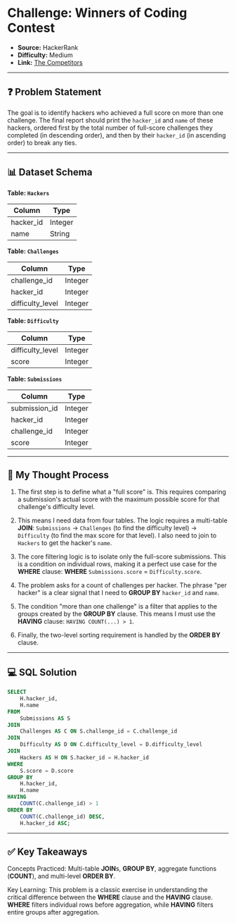 # Challenge: Winners of Coding Contest

* **Source:** HackerRank
* **Difficulty:** Medium
* **Link:** [The Competitors](https://www.hackerrank.com/challenges/full-score/problem?isFullScreen=true)

---

## ❓ Problem Statement

The goal is to identify hackers who achieved a full score on more than one challenge. The final report should print the `hacker_id` and `name` of these hackers, ordered first by the total number of full-score challenges they completed (in descending order), and then by their `hacker_id` (in ascending order) to break any ties.

---

## 📊 Dataset Schema

**Table: `Hackers`**

| Column | Type |
| --- | --- |
| hacker_id | Integer |
| name | String |

**Table: `Challenges`**

| Column | Type |
| --- | --- |
| challenge_id | Integer |
| hacker_id | Integer |
| difficulty_level | Integer |

**Table: `Difficulty`**

| Column | Type |
| --- | --- |
| difficulty_level | Integer |
| score | Integer |

**Table: `Submissions`**

| Column | Type |
| --- | --- |
| submission_id | Integer |
| hacker_id | Integer |
| challenge_id | Integer |
| score | Integer |

---

## 🤔 My Thought Process

1. The first step is to define what a "full score" is. This requires comparing a submission's actual score with the maximum possible score for that challenge's difficulty level.

2. This means I need data from four tables. The logic requires a multi-table **JOIN**: `Submissions` -> `Challenges` (to find the difficulty level) -> `Difficulty` (to find the max score for that level). I also need to join to `Hackers` to get the hacker's `name`.

3. The core filtering logic is to isolate only the full-score submissions. This is a condition on individual rows, making it a perfect use case for the **WHERE** clause: **WHERE** `Submissions.score` = `Difficulty.score`.

4. The problem asks for a count of challenges per hacker. The phrase "per hacker" is a clear signal that I need to **GROUP BY** `hacker_id` and `name`.

5. The condition "more than one challenge" is a filter that applies to the groups created by the **GROUP BY** clause. This means I must use the **HAVING** clause: `HAVING COUNT(...) > 1`.

6. Finally, the two-level sorting requirement is handled by the **ORDER BY** clause.

---

## 💻 SQL Solution

```sql
SELECT
    H.hacker_id,
    H.name
FROM
    Submissions AS S
JOIN
    Challenges AS C ON S.challenge_id = C.challenge_id
JOIN
    Difficulty AS D ON C.difficulty_level = D.difficulty_level
JOIN
    Hackers AS H ON S.hacker_id = H.hacker_id
WHERE
    S.score = D.score
GROUP BY
    H.hacker_id,
    H.name
HAVING
    COUNT(C.challenge_id) > 1
ORDER BY
    COUNT(C.challenge_id) DESC,
    H.hacker_id ASC;
```
---

## ✅ Key Takeaways

Concepts Practiced: Multi-table **JOIN**s, **GROUP BY**, aggregate functions (**COUNT**), and multi-level **ORDER BY**.

Key Learning: This problem is a classic exercise in understanding the critical difference between the **WHERE** clause and the **HAVING** clause. **WHERE** filters individual rows before aggregation, while **HAVING** filters entire groups after aggregation.

